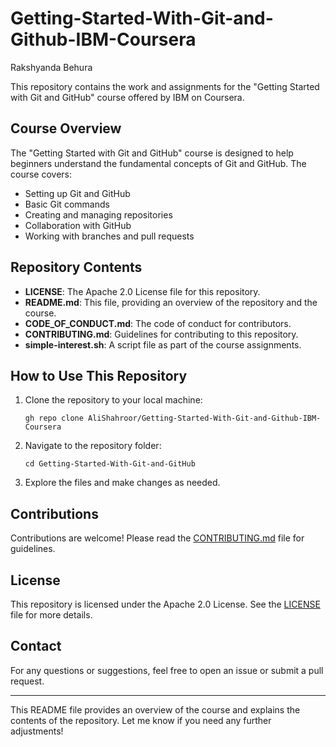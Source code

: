 # Getting-Started-With-Git-and-Github-IBM-Coursera
Rakshyanda Behura

This repository contains the work and assignments for the "Getting Started with Git and GitHub" course offered by IBM on Coursera.

## Course Overview

The "Getting Started with Git and GitHub" course is designed to help beginners understand the fundamental concepts of Git and GitHub. The course covers:

- Setting up Git and GitHub
- Basic Git commands
- Creating and managing repositories
- Collaboration with GitHub
- Working with branches and pull requests

## Repository Contents

- **LICENSE**: The Apache 2.0 License file for this repository.
- **README.md**: This file, providing an overview of the repository and the course.
- **CODE_OF_CONDUCT.md**: The code of conduct for contributors.
- **CONTRIBUTING.md**: Guidelines for contributing to this repository.
- **simple-interest.sh**: A script file as part of the course assignments.

## How to Use This Repository

1. Clone the repository to your local machine:
   ```
   gh repo clone AliShahroor/Getting-Started-With-Git-and-Github-IBM-Coursera
   ```

2. Navigate to the repository folder:
   ```
   cd Getting-Started-With-Git-and-GitHub
   ```

3. Explore the files and make changes as needed.

## Contributions

Contributions are welcome! Please read the [CONTRIBUTING.md](CONTRIBUTING.md) file for guidelines.

## License

This repository is licensed under the Apache 2.0 License. See the [LICENSE](LICENSE) file for more details.

## Contact

For any questions or suggestions, feel free to open an issue or submit a pull request.

---

This README file provides an overview of the course and explains the contents of the repository. Let me know if you need any further adjustments!
